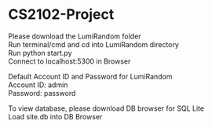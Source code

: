 # CS2102-Project

Please download the LumiRandom folder\
Run terminal/cmd and cd into LumiRandom directory\
Run python start.py\
Connect to localhost:5300 in Browser

Default Account ID and Password for LumiRandom\
Account ID: admin\
Password: password

To view database, please download DB browser for SQL Lite\
Load site.db into DB Browser
